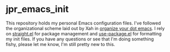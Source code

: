 # jpr_emacs_init
This repository holds my personal Emacs configuration files. I've followed the organizational scheme laid out by Xah in [organize your dot emacs](http://ergoemacs.org/emacs/organize_your_dot_emacs.html). I rely on [straight.el](https://github.com/raxod502/straight.el) for package management and [use-package.el](https://github.com/jwiegley/use-package) for formatting my init files. If you have any questions or see that I'm doing something fishy, please let me know, I'm still pretty new to this. 
